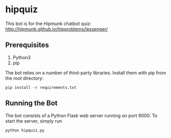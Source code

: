 # hipquiz

This bot is for the Hipmunk chatbot quiz: http://hipmunk.github.io/hipproblems/lessenger/

## Prerequisites

1. Python3
2. pip

The bot relies on a number of third-party libraries. Install them with pip from the root directory:

`pip install -r requirements.txt`

## Running the Bot

The bot consists of a Python Flask web server running on port 9000. To start the server, simply run

`python hipquiz.py`
